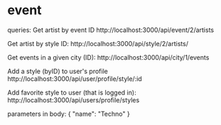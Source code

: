 # event
queries:
Get artist by event ID
http://localhost:3000/api/event/2/artists

Get artist by style ID:
http://localhost:3000/api/style/2/artists/

Get events in a given city (ID):
http://localhost:3000/api/city/1/events


Add a style (byID) to user's profile
http://localhost:3000/api/user/profile/style/:id


Add favorite style to user (that is logged in):
http://localhost:3000/api/users/profile/styles

parameters in body:
{
    "name": "Techno"
}
